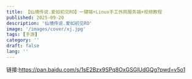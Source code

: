 ```yaml
---
title: 【仙境传说.爱如初见RO】一键端+Linux手工外网服务端+视频教程
published: 2025-09-20
description: '仙境传说.爱如初见RO'
image: '/images/cover/xj.jpg'
tags: [手游]
category: ''
draft: false 
lang: ''
---
```


链接:https://pan.baidu.com/s/1sE2Bzx9SPq8OxGSGlUdGQg?pwd=v5o1

